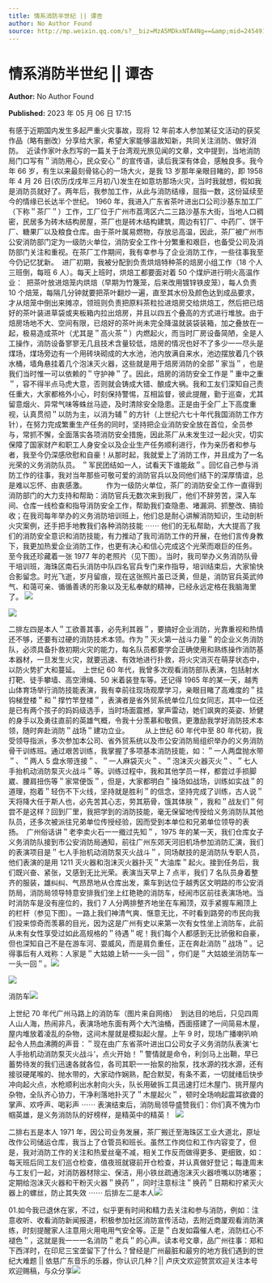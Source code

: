 ```yaml
---
title: 情系消防半世纪 || 谭杏
author: No Author Found
source: http://mp.weixin.qq.com/s?__biz=MzA5MDkxNTA4Ng==&amp;mid=2454913589&amp;idx=1&amp;sn=eebe5a79374e86c74d2267e7b05e7576&amp;chksm=87a3ca54b0d44342d8cf0ff32e1f2b3cfa04fee1a0e34882c28faf20ae96150c209cbe781d44#rd
---
```


# 情系消防半世纪 || 谭杏

**Author:** No Author Found

**Published:** 2023 年 05 月 06 日 17:15

有感于近期国内发生多起严重火灾事故，现将 12 年前本人参加某征文活动的获奖作品（略有删改）分享给大家，希望大家能够温故知新，共同关注消防、做好消防。  近读作家叶永烈写的一篇关于台湾观光旅见闻的文章，文中提到，当地消防局门口写有＂消防用心，民众安心＂的宣传语，读后我深有体会，感触良多。我今年 66 岁，有生以来最刻骨铭心的一场大火，是我 13 岁那年亲眼目睹的，即 1958 年 4 月 26 日(农历戊戌年三月初八)发生在如意坊那场火灾，当时我就想，假如我是消防员就好了。两年后，我参加工作，从此与消防结缘，屈指一数，这份延续至今的情缘已长达半个世纪。 1960 年，我进入广东省茶叶进出口公司沙基东加工厂（下称＂茶厂＂）工作，工厂位于广州市荔湾区六二三路沙基东大街，当地人口稠密，民居多为砖木结构房屋，茶厂也是砖木结构建筑，周边有钉厂、中药厂、饼干厂、糖果厂以及粮食仓库。由于茶叶属易燃物，存放忌高温，因此，茶厂被广州市公安消防部门定为一级防火单位，消防安全工作十分繁重和艰巨，也备受公司及消防部门关注和重视。在茶厂工作期间，我有幸参与了企业消防工作，一些往事我至今仍记忆犹新。  进厂初期，我被分配到负责烘焙特种茶的焙房小组工作（18 个人三班倒，每班 6 人）。每天上班时，烘焙工都要面对着 50 个煤炉进行明火高温作业：  把茶叶放进焙笼内烘焙（早期为竹篾笼，后来改用镀锌铁皮笼），每人负责 10 个焙笼，每隔几分钟就要把茶叶翻炒一遍，直至其水份及颜色达到成品要求，才从焙笼中倒出来摊凉，领班则负责把原料茶粒拉进焙房交给烘焙工，然后把已焙好的茶叶装进草袋或夹板箱内拉出焙房，并且以四五个叠高的方式进行堆放。由于焙房场地不大、空间有限，已焙好的茶叶尚未完全降温就装袋装箱，加之叠放在一起，极易造成茶叶（尤其是＂高火茶＂）内燃起火，而当时厂房设备简陋，全是人工操作，消防设备寥寥无几且技术含量较低，焙房的情况也好不了多少一一尽头是煤场，煤场旁边有一个用砖块砌成的大水池，池内放满自来水，池边摆放着几个铁水桶，墙角悬挂着几个泡沫灭火器，这些就是用于焙房消防的全部＂家当＂，也是我们当时惟一可以依赖的＂守护神＂了。因此，焙房的消防安全工作是＂重中之重＂，容不得半点马虎大意，否则就会铸成大错、酿成大祸。我和工友们深知自己责任重大，大家都格外小心，时刻保持警惕，互相监督，彼此提醒，勤于巡查，尤其留意烟火、异常气味等蛛丝马迹，及时清除安全隐患。正是由于全厂上下高度重视，认真贯彻＂以防为主，以消为辅＂的方针（上世纪六七十年代我国消防工作方针），在努力完成繁重生产任务的同时，坚持把企业消防安全放在首位，全员参与，常抓不懈，全面落实各项消防安全措施，因此茶厂从未发生过一起火灾，切实保障了国家财产和职工人身安全以及企业生产任务顺利进行，作为亲历者和参与者，我至今仍深感欣慰和自豪！从那时起，我就爱上了消防工作，并且成为了一名光荣的义务消防队员。 ＂军民团结如一人，试看天下谁能敌＂。回忆自己参与消防工作的往事，我对当年那些可敬可爱的消防官兵以及同他们结下的深厚情谊，总是难以忘怀、由衷感激。          作为一级防火单位，茶厂的消防安全工作一直得到消防部门的大力支持和帮助：消防官兵无数次来到我厂，他们不辞劳苦，深入车间、仓库一线检查和指导消防安全工作，帮助我们查隐患、堵漏洞、抓整改、搞验收；在我司每年举办的义务消防培训班上，他们总是耐心讲解消防知识，生动剖析火灾案例，还手把手地教我们各种消防技能 ⋯⋯ 他们的无私帮助，大大提高了我们的消防安全意识和消防技能，有力推动了我司消防工作的开展，在他们言传身教下，我更加热爱企业消防工作，也更有决心和信心完成这个光荣而艰巨的任务。  至今我还珍藏着一张 1977 年的老照片（见下图）。当时，我司举办义务消防队骨干培训班，海珠区南石头消防中队四名官兵专门来作指导，培训结束后，大家愉快合影留念。时光飞逝，岁月留痕，现在这张照片虽已泛黄，但是，消防官兵英武帅气、和蔼可亲、循循善诱的形象以及无私奉献的精神，已经永远定格在我脑海里了。 ![](https://mmbiz.qpic.cn/mmbiz_gif/bL2iaicTYdZn5CF7QcONGtHicX90Yka5D31QkRLViaYscribmTQ6qnwnR2WprBAOoXDee0EZRicvwODrIDGgp1EgIT8w/640?wx_fmt=gif)

![](https://mmbiz.qpic.cn/mmbiz_png/bL2iaicTYdZn719k895ibGSicZFibEK6tZpJQCZduclCBVoQA9uMM25ianWmjnm24MxxozdRW4P6tWJzmIUdvGoRtrCQ/640?wx_fmt=png)

二排左四是本人＂工欲善其事，必先利其器＂，要搞好企业消防，光靠重视和热情还不够，还要有过硬的消防技术本领。作为＂灭火第一战斗力量＂的企业义务消防队，必须具备扑救初期火灾的能力，每名队员都要学会正确使用和熟练操作消防基本器材，一旦发生火灾，就要迅速、有效地进行扑救，将火灾消灭在萌芽状态中，以防火势扩大和蔓延。  上世纪 60 年代，我曾多次观看消防部队表演，包括射水打靶、徒手攀墙、高空滑绳、50 米着装登车等。还记得 1965 年的某一天，越秀山体育场举行消防技能表演，我有幸前往现场观摩学习，亲眼目睹了高难度的＂挂钩梯登楼＂和＂撑竹竿登楼＂，表演者是省外贸系统单位几位女同志，其中一位还是已有两个孩子的妈妈级选手，当时场面震撼，掌声雷动，她们飒爽的英姿、矫健的身手以及勇往直前的英雄气概，令我十分羡慕和敬佩，更激励我学好消防技术本领，随时奔赴消防＂战场＂建功立业。        从上世纪 60 年代中至 80 年代初，我受领导指派，多次参加本公司、省外贸系统以及市公安消防局组织举办的义务消防骨干训练班。通过艰苦训练，我掌握了多项基本消防技能，如：＂一人两盘抛水带＂、＂两人 5 盘水带连接＂、＂一人麻袋灭火＂、＂泡沫灭火器灭火＂、＂七人手抬机动消防泵灭火战斗＂等。训练过程中，我和其他学员一样，都尝过手损脚崴、腰肩扭伤等＂家常便饭＂，但是，大家都明白＂操场如战场，训练如实战＂的道理，抱着＂轻伤不下火线，坚持就是胜利＂的信念，坚持完成了训练，古人说＂天将降大任于斯人也，必先苦其心志，劳其筋骨，饿其体肤＂，我和＂战友们＂何尝不是这样？回到厂里，我把学到的消防技能，毫无保留地传授给义务消防队其他队员，还多次被派往兄弟单位传授经验，因而受到本单位和兄弟单位领导的表扬。  广州俗话讲＂老李卖火石一一撠过先知＂，1975 年的某一天，我们仓库女子义务消防队接到市公安消防局通知，前往广州东郊天河旧机场参加消防汇演，我们的表演项目是＂七人手抬机动消防泵灭火战斗＂，同场献技的是消防队专职人员，他们表演的是用 1211 灭火器和泡沫灭火器扑灭＂大油库＂起火。接到任务后，我们既兴奋、紧张，又感到无比光荣。表演当天早上 7 点半，我们 7 名队员身着整齐的服装，雄纠纠、气昂昂地从仓库出发，乘车到达位于越秀区文明路的市公安消防局，消防局领导特意安排我们坐上红艳艳的消防车，经闹市区前往表演场地。当时消防车是没有座位的，我们 7 人分两排整齐地坐在车厢顶，双手紧握车厢顶上的栏杆（参见下图）。一路上我们神清气爽、惬意无比，不时看到路旁的市民向我们投来惊奇而羡慕的目光，因为这是广州有史以来第一次有女性坐上消防车，此前从未有女性享受过如此高规格的＂待遇＂呢！我们每个人都感到无比骄傲和自豪，但也深知自己不是在游车河、耍威风，而是肩负重任，正在奔赴消防＂战场＂。记得事后有人戏称：人家是＂大姑娘上轿一一头一回＂，你们是＂大姑娘坐消防车一一头一回＂。![](https://mmbiz.qpic.cn/mmbiz_jpg/PJWG74pLsMYeNGcl52ZzNtlfonc79bibMJ0falbz7vicSXmDvK4rlfueZWNroFWZaJYVt3GEPgZ9LIIqAPzATkiaQ/640)

![](https://mmbiz.qpic.cn/mmbiz_png/bL2iaicTYdZn5oa6HoP95IWOj6v84icE1zbibVSGRIv0SKoAyWrfQZdoX6GSW6YicCGb5xE8v8MfgrVibicX3lhW5psfw/640?wx_fmt=png)

消防车![](https://mmbiz.qpic.cn/mmbiz_jpg/PJWG74pLsMYeNGcl52ZzNtlfonc79bibMpddOEmC3ibnTPT5ic2MibicsdC8U1oamiaGEwogYKXicDvJVMxRdwHicz4W0Q/640)

上世纪 70 年代广州马路上的消防车（图片来自网络）  到达目的地后，只见四周人山人海，热闹非凡，表演场地东面有两个大汽油桶，西面搭建了一间简易木屋，屋内堆放着凌乱的杂物，这间木屋就是模拟起火屋。上午 9 时，现场广播喇叭响起令人热血沸腾的声音：＂现在由广东省茶叶进出口公司女子义务消防队表演‘七人手抬机动消防泵灭火战斗’，点火开始！＂警情就是命令，利剑马上出鞘，早已蓄势待发的我们迅速各就各位，各司其职一一抬泵的抬泵，找水源的找水源，还有接驳硬尾喉的、抛水带的，大家动作娴熟，配合默契，有条不紊，一切就绪后快步冲向起火点，水枪顺利出水射向火头，队长用破拆工具迅速打烂木屋门、挑开屋内杂物，全队齐心协力，干净利落地扑灭了＂木屋起火＂，顿时全场响起震耳欲聋的掌声、欢呼声、喝彩声 ⋯⋯ 表演结束后，消防局领导盛赞我们：你们真不愧为巾帼英雄，是义务消防队的好榜样，是精英中的精英！  ![](https://mmbiz.qpic.cn/mmbiz_gif/bL2iaicTYdZn6YThhy11Smc2QOP8zOBxpq0ibWLhAHvqibAN5iaTuGkNEnY3daUyIRtliaNsORouhdRZ4qiaWPnyXNLsA/640?wx_fmt=gif)

二排右五是本人 1971 年，因公司业务发展，茶厂搬迁至海珠区工业大道北，原址改作公司储运仓库，我当上了仓管员和班长。虽然工作岗位和工作内容变了，但是，我对消防工作的关注和热爱丝毫不减，相关工作反而做得更多、更细致，如：每天班后同工友们巡仓检查，值夜班就寝前开仓检查，并认真做好登记；每逢周末与工友们一起，对消防器材除尘、保洁，用小铁丝疏通泡沫灭火器喷嘴以防堵塞；定期给泡沫灭火器和干粉灭火器＂换药＂，同时注意标注＂换药＂日期和拧紧灭火器上的螺丝，防止其失效 ⋯⋯ 后排左二是本人![](https://mmbiz.qpic.cn/mmbiz_jpg/PJWG74pLsMYeNGcl52ZzNtlfonc79bibMqn2CQ4aKIMZjV004gjZHOLV2U94C3v8hiaE4xnHM8jwSST0FE2wiavXg/640)

01.如今我已退休在家，不过，似乎更有时间和精力去关注和参与消防，例如：注意收听、收看消防新闻报道，积极参加社区消防宣传活动，去附近商厦观看消防演练，时刻提醒家人注意用火用电用气安全等。正是＂白发如霜催人老，消防红心不褪色＂，这就是我一一一名消防＂老兵＂的心声。读本号文章，品广州往事：郑和下西洋时，在印尼三宝垄留下了什么？曾经是广州最脏和最穷的地方我们遇到的世纪大难题 || 依慈广东音乐的乐器，你认识几种？|| 卢庆文欢迎赞赏欢迎关注本号欢迎赐稿，与众分享![](https://mmbiz.qpic.cn/mmbiz_jpg/PJWG74pLsMYeNGcl52ZzNtlfonc79bibMduLU5j3JZ8SXia1BxzllITOzN8JRAYrfUumwjazNtIcV2CAKsOrn85w/640)

